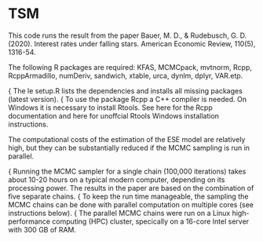 # TSM
This code runs the result from the paper Bauer, M. D., & Rudebusch, G. D. (2020). 
Interest rates under falling stars. American Economic Review, 110(5), 1316-54.

The following R packages are required: KFAS, MCMCpack, mvtnorm, Rcpp, RcppArmadillo,
numDeriv, sandwich, xtable, urca, dynlm, dplyr, VAR.etp.

{ The le setup.R lists the dependencies and installs all missing packages (latest version).
{ To use the package Rcpp a C++ compiler is needed. On Windows it is necessary to
install Rtools. See here for the Rcpp documentation and here for unoffcial Rtools
Windows installation instructions.

The computational costs of the estimation of the ESE model are relatively high, but they
can be substantially reduced if the MCMC sampling is run in parallel.

{ Running the MCMC sampler for a single chain (100,000 iterations) takes about 10-20
hours on a typical modern computer, depending on its processing power. The results
in the paper are based on the combination of five separate chains.
{ To keep the run time manageable, the sampling the MCMC chains can be done with
parallel computation on multiple cores (see instructions below).
{ The parallel MCMC chains were run on a Linux high-performance computing (HPC)
cluster, specically on a 16-core Intel server with 300 GB of RAM.
